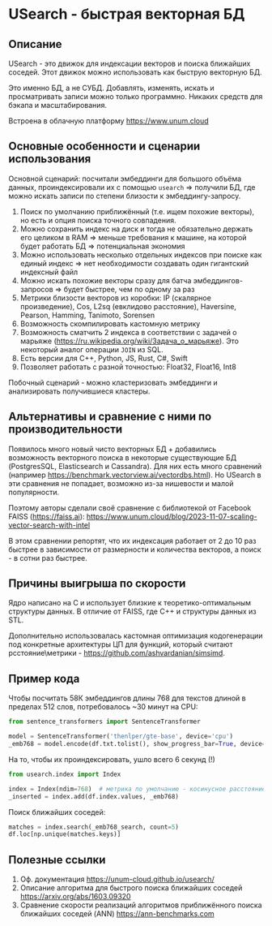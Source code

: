# USearch - быстрая векторная БД

## Описание

USearch - это движок для индексации векторов и поиска ближайших соседей. Этот движок можно использовать как быструю векторную БД.

Это именно БД, а не СУБД. Добавлять, изменять, искать и просматривать записи можно только программно. Никаких средств для бэкапа и масштабирования.

Встроена в облачную платформу https://www.unum.cloud

## Основные особенности и сценарии использования

Основной сценарий: посчитали эмбеддинги для большого объёма данных, проиндексировали их с помощью `usearch` => получили БД, где можно искать записи по степени близости к эмбеддингу-запросу. 
1. Поиск по умолчанию приближённый (т.е. ищем похожие векторы), но есть и опция поиска точного совпадения.
2. Можно сохранить индекс на диск и тогда не обязательно держать его целиком в RAM => меньше требования к машине, на которой будет работать БД => потенциальная экономия
3. Можно использовать несколько отдельных индексов при поиске как единый индекс => нет необходимости создавать один гигантский индексный файл
4. Можно искать похожие векторы сразу для батча эмбеддингов-запросов => будет быстрее, чем по одному за раз
5. Метрики близости векторов из коробки: IP (скалярное произведение), Cos, L2sq (евклидово расстояние), Haversine, Pearson, Hamming, Tanimoto, Sorensen
6. Возможность скомпилировать кастомную метрику
7. Возможность сматчить 2 индекса в соответствии с задачей о марьяже (https://ru.wikipedia.org/wiki/Задача_о_марьяже). Это некоторый аналог операции `JOIN` из SQL.
8. Есть версии для C++, Python, JS, Rust, C#, Swift
9. Позволяет работать с разной точностью: Float32, Float16, Int8

Побочный сценарий - можно кластеризовать эмбеддинги и анализировать получившиеся кластеры.

## Альтернативы и сравнение с ними по производительности 

Появилось много новый чисто векторных БД + добавились возможность векторного поиска в некоторые существующие БД (PostgresSQL, Elasticsearch и Cassandra).
Для них есть много сравнений (например https://benchmark.vectorview.ai/vectordbs.html). Но USearch в эти сравнения не попадает, возможно из-за нишевости и малой популярности.

Поэтому авторы сделали своё сравнение с библиотекой от Facebook FAISS (https://faiss.ai): 
https://www.unum.cloud/blog/2023-11-07-scaling-vector-search-with-intel

В этом сравнении репортят, что их индексация работает от 2 до 10 раз быстрее в зависимости от размерности и количества векторов, а поиск - в сотни раз быстрее. 


## Причины выигрыша по скорости

Ядро написано на C и использует близкие к теоретико-оптимальным структуры данных. В отличие от FAISS, где C++ и структуры данных из STL. 

Дополнительно использовалась кастомная оптимизация кодогенерации под конкретные архитектуры ЦП для функций, который считают рсстояние\метрики - https://github.com/ashvardanian/simsimd.  


## Пример кода

Чтобы посчитать 58К эмбеддингов длины 768 для текстов длиной в пределах 512 слов, потребовалось ~30 минут на CPU:

```python
from sentence_transformers import SentenceTransformer

model = SentenceTransformer('thenlper/gte-base', device='cpu')
_emb768 = model.encode(df.txt.tolist(), show_progress_bar=True, device='cpu') 
```

На то, чтобы их проиндексировать, ушло всего 6 секунд (!) 
```python
from usearch.index import Index

index = Index(ndim=768)  # метрика по умолчанию - косинусное расстояние
_inserted = index.add(df.index.values, _emb768)
```

Поиск ближайших соседей:
```python
matches = index.search(_emb768_search, count=5)
df.loc[np.unique(matches.keys)]
```


## Полезные ссылки

1. Оф. документация https://unum-cloud.github.io/usearch/
2. Описание алгоритма для быстрого поиска ближайших соседей https://arxiv.org/abs/1603.09320
3. Сравнение скорости реализаций алгоритмов приближённого поиска ближайших соседей (ANN) https://ann-benchmarks.com 
